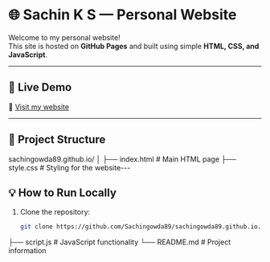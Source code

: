 # 🌐 Sachin K S — Personal Website

Welcome to my personal website!  
This site is hosted on **GitHub Pages** and built using simple **HTML, CSS, and JavaScript**.

---

## 🚀 Live Demo

🔗 [Visit my website](https://sachingowda89.github.io)

---

## 📁 Project Structure

sachingowda89.github.io/
│
├── index.html # Main HTML page
├── style.css # Styling for the website---

## 💡 How to Run Locally

1. Clone the repository:
   ```bash
   git clone https://github.com/Sachingowda89/sachingowda89.github.io.git
├── script.js # JavaScript functionality
└── README.md # Project information
